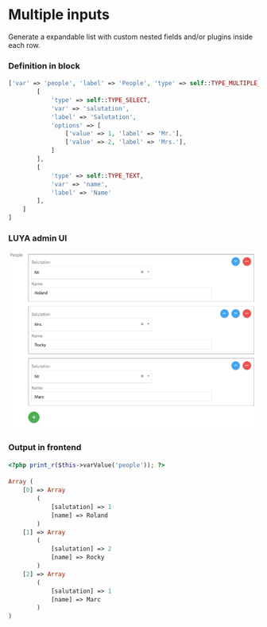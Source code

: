# Multiple inputs

Generate a expandable list with custom nested fields and/or plugins inside each row.

### Definition in block

```php
['var' => 'people', 'label' => 'People', 'type' => self::TYPE_MULTIPLE_INPUTS, 'options' => [
        [
            'type' => self::TYPE_SELECT,
            'var' => 'salutation',
            'label' => 'Salutation',
            'options' => [
                ['value' => 1, 'label' => 'Mr.'],
                ['value' => 2, 'label' => 'Mrs.'],
            ]
        ],
        [
            'type' => self::TYPE_TEXT,
            'var' => 'name',
            'label' => 'Name'
        ],
    ]
]
```

### LUYA admin UI

![Example of multiple inputs in action](https://raw.githubusercontent.com/luyadev/luya/master/docs/guide/img/app-block-type-multiple-inputs-example.png "Multiple inputs in action")

### Output in frontend

```php
<?php print_r($this->varValue('people')); ?>

Array (
    [0] => Array
        (
            [salutation] => 1
            [name] => Roland
        )
    [1] => Array
        (
            [salutation] => 2
            [name] => Rocky
        )
    [2] => Array
        (
            [salutation] => 1
            [name] => Marc
        )
)
```
